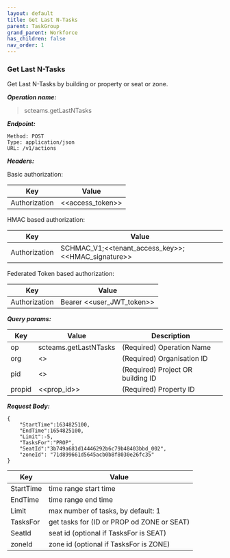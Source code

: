 ```yaml
---
layout: default
title: Get Last N-Tasks
parent: TaskGroup
grand_parent: Workforce
has_children: false
nav_order: 1
---
```



### Get Last N-Tasks

Get Last N-Tasks by building or property or seat or zone.

***Operation name:***

> scteams.getLastNTasks

***Endpoint:***

```
Method: POST
Type: application/json
URL: /v1/actions
```

***Headers:***

Basic authorization:

|Key|Value|
|---|---|
|Authorization|<<access_token>>|


HMAC based authorization:

|Key|Value|
|---|---|
|Authorization|SCHMAC_V1;<<tenant_access_key>>;<<HMAC_signature>>|

Federated Token based authorization:

|Key|Value|
|---|---|
|Authorization|Bearer <<user_JWT_token>>|

***Query params:***

| Key | Value | Description |
| --- | ------|-------------|
| op | scteams.getLastNTasks | (Required) Operation Name |
| org | <<org>> | (Required) Organisation ID |
| pid | <<pid>> | (Required) Project OR building ID |
| propid | <<prop_id>> | (Required) Property ID |


***Request Body:***

```
{
    "StartTime":1634825100,
    "EndTime":1654825100,
    "Limit":-5,
    "TasksFor":"PROP",
    "SeatId":"3b749a681d14446292b6c79b48403bbd_002",
    "zoneId": "71d899661d5645acb0b8f8030e26fc35"
}
```

|Key|Value|
|----|----|
|StartTime|time range start time|
|EndTime|time range end time|
|Limit|max number of tasks, by default: 1|
|TasksFor|get tasks for (ID or PROP od ZONE or SEAT)|
|SeatId|seat id (optional if TasksFor is SEAT)|
|zoneId|zone id (optional if TasksFor is ZONE)|